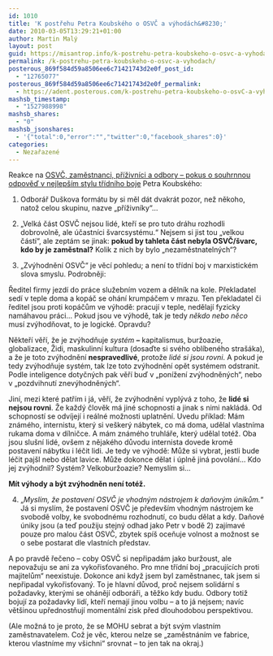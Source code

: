 ```yaml
---
id: 1010
title: 'K postřehu Petra Koubského o OSVČ a výhodách&#8230;'
date: 2010-03-05T13:29:21+01:00
author: Martin Malý
layout: post
guid: https://misantrop.info/k-postrehu-petra-koubskeho-o-osvc-a-vyhodach/
permalink: /k-postrehu-petra-koubskeho-o-osvc-a-vyhodach/
posterous_869f584d59a8506ee6c71421743d2e0f_post_id:
  - "12765077"
posterous_869f584d59a8506ee6c71421743d2e0f_permalink:
  - https://adent.posterous.com/k-postrehu-petra-koubskeho-o-osvC-a-vyhodach
mashsb_timestamp:
  - "1527988998"
mashsb_shares:
  - "0"
mashsb_jsonshares:
  - '{"total":0,"error":"","twitter":0,"facebook_shares":0}'
categories:
  - Nezařazené
---
```

Reakce na [OSVČ, zaměstnanci, př&iacute;živn&iacute;ci a odbory &#8211; pokus o souhrnnou odpověď v nejlep&scaron;&iacute;m stylu tř&iacute;dn&iacute;ho boje](https://petrkou.posterous.com/osvC-zamestnanci-prizivnici-a-odbory-pokus-o) Petra Koubsk&eacute;ho:[  
](https://petrkou.posterous.com/osvC-zamestnanci-prizivnici-a-odbory-pokus-o) 

1. Odbor&aacute;ř Du&scaron;kova form&aacute;tu by si měl d&aacute;t dvakr&aacute;t pozor, než někoho, natož celou skupinu, nazve &#8222;př&iacute;živn&iacute;ky&#8220;&#8230;

2. &#8222;Velk&aacute; č&aacute;st OSVČ nejsou lid&eacute;, kteř&iacute; se pro tuto dr&aacute;hu rozhodli dobrovolně, ale &uacute;častn&iacute;ci &scaron;varcsyst&eacute;mu.&#8220; Nejsem si jist tou &#8222;velkou č&aacute;st&iacute;&#8220;, ale zept&aacute;m se jinak: **pokud by tahleta č&aacute;st nebyla OSVČ/&scaron;varc, kdo by je zaměstnal?** Kolik z nich by bylo &#8222;nezaměstnateln&yacute;ch&#8220;?

3. &#8222;Zv&yacute;hodněn&iacute; OSVČ&#8220; je věc&iacute; pohledu; a nen&iacute; to tř&iacute;dn&iacute; boj v marxistick&eacute;m slova smyslu. Podrobněji:

Ředitel firmy jezd&iacute; do pr&aacute;ce služebn&iacute;m vozem a děln&iacute;k na kole. Překladatel sed&iacute; v teple doma a kop&aacute;č se oh&aacute;n&iacute; krump&aacute;čem v mrazu. Ten překladatel či ředitel jsou proti kop&aacute;čům ve v&yacute;hodě: pracuj&iacute; v teple, nedělaj&iacute; fyzicky nam&aacute;havou pr&aacute;ci&#8230; Pokud jsou ve v&yacute;hodě, tak je tedy _někdo nebo něco_ mus&iacute; zv&yacute;hodňovat, to je logick&eacute;. Opravdu?

Někteř&iacute; věř&iacute;, že je zv&yacute;hodňuje _syst&eacute;m **&#8211;**_ kapitalismus, buržoazie, globalizace, Židi, maskulinn&iacute; kultura (dosaďte si sv&eacute;ho obl&iacute;ben&eacute;ho stra&scaron;&aacute;ka), a že je toto zv&yacute;hodněn&iacute; **nespravedliv&eacute;**, protože _lid&eacute; si jsou rovni_. A pokud je tedy zv&yacute;hodňuje syst&eacute;m, tak lze toto zv&yacute;hodněn&iacute; opět syst&eacute;mem odstranit. Podle inteligence dotyčn&yacute;ch pak věř&iacute; buď v &#8222;pon&iacute;žen&iacute; zv&yacute;hodněn&yacute;ch&#8220;, nebo v &#8222;pozdvihnut&iacute; znev&yacute;hodněn&yacute;ch&#8220;.

Jin&iacute;, mezi kter&eacute; patř&iacute;m i j&aacute;, věř&iacute;, že zv&yacute;hodněn&iacute; vypl&yacute;v&aacute; z toho, že **lid&eacute; si nejsou rovni**. Že každ&yacute; člověk m&aacute; jin&eacute; schopnosti a jinak s nimi nakl&aacute;d&aacute;. Od schopnost&iacute; se odv&iacute;jej&iacute; i re&aacute;ln&eacute; možnosti uplatněn&iacute;. Uvedu př&iacute;klad: M&aacute;m zn&aacute;m&eacute;ho, internistu, kter&yacute; si ve&scaron;ker&yacute; n&aacute;bytek, co m&aacute; doma, udělal vlastn&iacute;ma rukama doma v d&iacute;lničce. A m&aacute;m zn&aacute;m&eacute;ho truhl&aacute;ře, kter&yacute; udělal tot&eacute;ž. Oba jsou slu&scaron;n&iacute; lid&eacute;, ov&scaron;em z nějak&eacute;ho důvodu internista dovede kromě postaven&iacute; n&aacute;bytku i l&eacute;čit lidi. Je tedy ve v&yacute;hodě: Může si vybrat, jestli bude l&eacute;čit paj&scaron;l nebo dělat lavice. Může dokonce dělat i &uacute;plně jin&aacute; povol&aacute;n&iacute;&#8230; Kdo jej zv&yacute;hodnil? Syst&eacute;m? Velkoburžoazie? Nemysl&iacute;m si&#8230;

**M&iacute;t v&yacute;hody a b&yacute;t zv&yacute;hodněn nen&iacute; tot&eacute;ž.**

4. &#8222;_Mysl&iacute;m, že postaven&iacute; OSVČ je vhodn&yacute;m n&aacute;strojem k daňov&yacute;m &uacute;nikům._&#8220; J&aacute; si mysl&iacute;m, že postaven&iacute; OSVČ je předev&scaron;&iacute;m vhodn&yacute;m n&aacute;strojem ke svobodě volby, ke svobodn&eacute;mu rozhodnut&iacute;, co budu dělat a kdy. Daňov&eacute; &uacute;niky jsou (a teď použiju stejn&yacute; odhad jako Petr v bodě 2) zaj&iacute;mav&eacute; pouze pro malou č&aacute;st OSVČ, zbytek sp&iacute;&scaron; oceňuje volnost a možnost se o sebe postarat dle vlastn&iacute;ch představ.

A po pravdě řečeno &#8211; coby OSVČ si nepřipad&aacute;m jako buržoust, ale nepovažuju se ani za vykořisťovan&eacute;ho. Pro mne tř&iacute;dn&iacute; boj &#8222;pracuj&iacute;c&iacute;ch proti majitelům&#8220; neexistuje. Dokonce ani když jsem byl zaměstnanec, tak jsem si nepřipadal vykořisťovan&yacute;. To je hlavn&iacute; důvod, proč nejsem solid&aacute;rn&iacute; s požadavky, kter&yacute;mi se oh&aacute;něj&iacute; odbor&aacute;ři, a těžko kdy budu. Odbory totiž bojuj&iacute; za požadavky lid&iacute;, kteř&iacute; nemaj&iacute; jinou volbu &#8211; a to j&aacute; nejsem; nav&iacute;c vět&scaron;inou upřednostňuj&iacute; moment&aacute;ln&iacute; zisk před dlouhodobou perspektivou.

(Ale možn&aacute; to je proto, že se MOHU sebrat a b&yacute;t sv&yacute;m vlastn&iacute;m zaměstnavatelem. Což je věc, kterou nelze se &#8222;zaměstn&aacute;n&iacute;m ve fabrice, kterou vlastn&iacute;me my v&scaron;ichni&#8220; srovnat &#8211; to jen tak na okraj.)